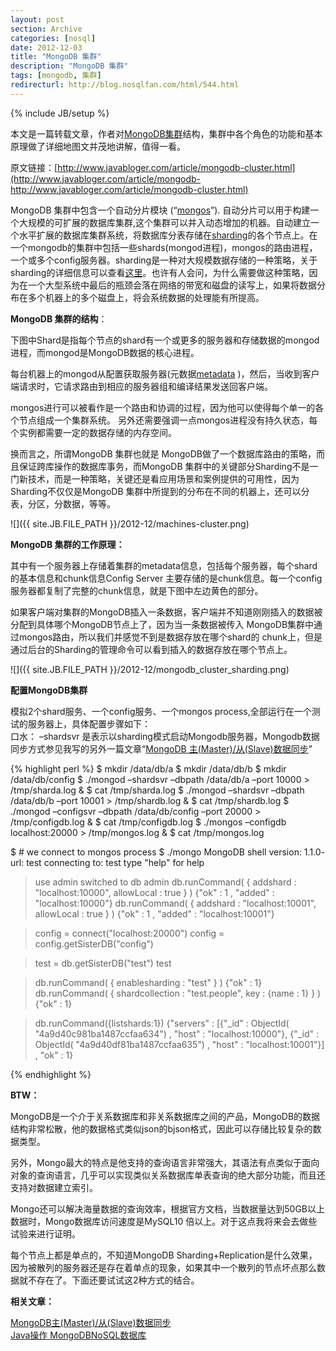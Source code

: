 ```yaml
---
layout: post
section: Archive
categories: [nosql]
date: 2012-12-03
title: "MongoDB 集群"
description: "MongoDB 集群"
tags: [mongodb, 集群]
redirecturl: http://blog.nosqlfan.com/html/544.html
---
```

{% include JB/setup %}

本文是一篇转载文章，作者对[MongoDB](http://blog.nosqlfan.com/tags/mongodb "查看 MongoDB 的全部文章")[集群](http://blog.nosqlfan.com/tags/%e9%9b%86%e7%be%a4 "查看 集群 的全部文章")结构，集群中各个角色的功能和基本原理做了详细地图文并茂地讲解，值得一看。

原文链接：[http://www.javabloger.com/article/mongodb-cluster.html](http://www.javabloger.com/article/mongodb-http://www.javabloger.com/article/mongodb-cluster.html)

MongoDB 集群中包含一个自动分片模块
(“[mongos](http://blog.nosqlfan.com/tags/mongos "查看 mongos 的全部文章")”).
自动分片可以用于构建一个大规模的可扩展的数据库集群,这个集群可以并入动态增加的机器。自动建立一个水平扩展的数据库集群系统，将数据库分表存储在[sharding](http://blog.nosqlfan.com/tags/sharding "查看 sharding 的全部文章")的各个节点上。在一个mongodb的集群中包括一些shards(mongod进程)，mongos的路由进程，一个或多个config服务器。sharding是一种对大规模数据存储的一种策略，关于sharding的详细信息可以查看[这里](http://en.wikipedia.org/wiki/Shard)。也许有人会问，为什么需要做这种策略，因为在一个大型系统中最后的瓶颈会落在网络的带宽和磁盘的读写上，如果将数据分布在多个机器上的多个磁盘上，将会系统数据的处理能有所提高。

**MongoDB 集群的结构**：

下图中Shard是指每个节点的shard有一个或更多的服务器和存储数据的mongod进程，而mongod是MongoDB数据的核心进程。

每台机器上的mongod从配置获取服务器(元数据[metadata](http://blog.nosqlfan.com/tags/metadata "查看 metadata 的全部文章")
)，然后，当收到客户端请求时，它请求路由到相应的服务器组和编译结果发送回客户端。

mongos进行可以被看作是一个路由和协调的过程，因为他可以使得每个单一的各个节点组成一个集群系统。
另外还需要强调一点mongos进程没有持久状态，每个实例都需要一定的数据存储的内存空间。

换而言之，所谓MongoDB 集群也就是
MongoDB做了一个数据库路由的策略，而且保证跨库操作的数据库事务，而MongoDB
集群中的关键部分Sharding不是一门新技术，而是一种策略，关键还是看应用场景和案例提供的可用性，因为Sharding不仅仅是MongoDB
集群中所提到的分布在不同的机器上，还可以分表，分区，分数据，等等。

![]({{ site.JB.FILE_PATH }}/2012-12/machines-cluster.png)

**MongoDB 集群的工作原理：**

其中有一个服务器上存储着集群的metadata信息，包括每个服务器，每个shard的基本信息和chunk信息Config
Server
主要存储的是chunk信息。每一个config服务器都复制了完整的chunk信息，就是下图中左边黄色的部分。

如果客户端对集群的MongoDB插入一条数据，客户端并不知道刚刚插入的数据被分配到具体哪个MongoDB节点上了，因为当一条数据被传入
MongoDB集群中通过mongos路由，所以我们并感觉不到是数据存放在哪个shard的
chunk上，但是通过后台的Sharding的管理命令可以看到插入的数据存放在哪个节点上。

![]({{ site.JB.FILE_PATH }}/2012-12/mongodb_cluster_sharding.png)

**配置MongoDB集群**

模拟2个shard服务、一个config服务、一个mongos
process,全部运行在一个测试的服务器上，具体配置步骤如下：  
 口水： –shardsvr
是表示以sharding模式启动Mongodb服务器，Mongodb数据同步方式参见我写的另外一篇文章“[MongoDB
主(Master)/从(Slave)数据同步](http://www.javabloger.com/article/mongodb-master-slave-replication.html)”

{% highlight perl %}
$ mkdir /data/db/a
$ mkdir /data/db/b
$ mkdir /data/db/config
$ ./mongod –shardsvr –dbpath /data/db/a –port 10000 > /tmp/sharda.log &
$ cat /tmp/sharda.log
$ ./mongod –shardsvr –dbpath /data/db/b –port 10001 > /tmp/shardb.log &
$ cat /tmp/shardb.log
$ ./mongod –configsvr –dbpath /data/db/config –port 20000 > /tmp/configdb.log &
$ cat /tmp/configdb.log
$ ./mongos –configdb localhost:20000 > /tmp/mongos.log &
$ cat /tmp/mongos.log

$ # we connect to mongos process
$ ./mongo
MongoDB shell version: 1.1.0-
url: test
connecting to: test
type "help" for help
> use admin
switched to db admin
> db.runCommand( { addshard : "localhost:10000", allowLocal : true } )
{"ok" : 1 , "added" : "localhost:10000"}
> db.runCommand( { addshard : "localhost:10001", allowLocal : true } )
{"ok" : 1 , "added" : "localhost:10001"}

> config = connect("localhost:20000")
> config = config.getSisterDB("config")

> test = db.getSisterDB("test")
test

> db.runCommand( { enablesharding : "test" } )
{"ok" : 1}
> db.runCommand( { shardcollection : "test.people", key : {name : 1} } )
{"ok" : 1}

> db.runCommand({listshards:1})
{"servers" : [{"_id" :  ObjectId( "4a9d40c981ba1487ccfaa634")  , "host" : "localhost:10000"},
{"_id" :  ObjectId( "4a9d40df81ba1487ccfaa635")  , "host" : "localhost:10001"}] ,
"ok" : 1}
>
{% endhighlight %}

**BTW：**

MongoDB是一个介于关系数据库和非关系数据库之间的产品，MongoDB的数据结构非常松散，他的数据格式类似json的bjson格式，因此可以存储比较复杂的数据类型。

另外，Mongo最大的特点是他支持的查询语言非常强大，其语法有点类似于面向对象的查询语言，几乎可以实现类似关系数据库单表查询的绝大部分功能，而且还支持对数据建立索引。

Mongo还可以解决海量数据的查询效率，根据官方文档，当数据量达到50GB以上数据时，Mongo数据库访问速度是MySQL10
倍以上。对于这点我将来会去做些试验来进行证明。

每个节点上都是单点的，不知道MongoDB Sharding+Replication是什么效果，因为被散列的服务器还是存在着单点的现象，如果其中一个散列的节点坏点那么数据就不存在了。下面还要试试这2种方式的结合。

**相关文章：**

 [MongoDB主(Master)/从(Slave)数据同步](http://www.javabloger.com/article/mongodb-master-slave-replication.html)  
 [Java操作 MongoDBNoSQL数据库](http://www.javabloger.com/article/mongodb-java.html)

